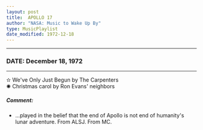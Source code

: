 ```yaml
---
layout: post
title:  APOLLO 17
author: "NASA: Music to Wake Up By"
type: MusicPlaylist
date_modified: 1972-12-18
---
```


----
### DATE: December 18, 1972
----
✫ We've Only Just Begun by The Carpenters  &nbsp;<br />✺ Christmas carol by Ron Evans' neighbors

##### Comment:
* ...played in the belief that the end of Apollo is not end of humanity's lunar adventure. From ALSJ.
From MC.
